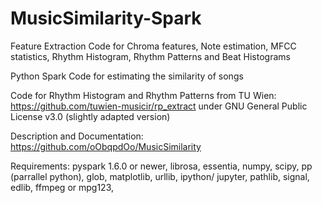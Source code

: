 # MusicSimilarity-Spark
Feature Extraction Code for Chroma features, Note estimation, MFCC statistics, Rhythm Histogram, Rhythm Patterns and Beat Histograms

Python Spark Code for estimating the similarity of songs

Code for Rhythm Histogram and Rhythm Patterns from TU Wien: https://github.com/tuwien-musicir/rp_extract under GNU General Public License v3.0
(slightly adapted version)

Description and Documentation: https://github.com/oObqpdOo/MusicSimilarity

Requirements: 
pyspark 1.6.0 or newer,
librosa,
essentia,
numpy,
scipy,
pp (parrallel python),
glob,
matplotlib,
urllib,
ipython/ jupyter,
pathlib,
signal,
edlib, 
ffmpeg or mpg123,

